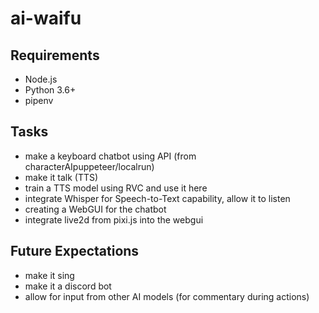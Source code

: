 # ai-waifu

## Requirements
- Node.js
- Python 3.6+
- pipenv

## Tasks
- make a keyboard chatbot using API (from characterAIpuppeteer/localrun)
- make it talk (TTS)
- train a TTS model using RVC and use it here
- integrate Whisper for Speech-to-Text capability, allow it to listen
- creating a WebGUI for the chatbot
- integrate live2d from pixi.js into the webgui

## Future Expectations
- make it sing
- make it a discord bot
- allow for input from other AI models (for commentary during actions)
